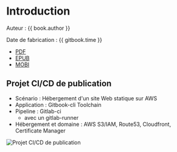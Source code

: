 # Introduction

Auteur : {{ book.author }}

Date de fabrication : {{ gitbook.time }}

* [PDF](ebooks/gitbook-gitlab.pdf)
* [EPUB](ebooks/gitbook-gitlab.epub)
* [MOBI](ebooks/gitbook-gitlab.mobi)

## Projet CI/CD de publication

* Scénario : Hébergement d'un site Web statique sur AWS
* Application : Gitbook-cli Toolchain
* Pipeline : Gitlab-ci
  * avec un gitlab-runner
* Hébergement et domaine : AWS S3/IAM, Route53, Cloudfront, Certificate Manager

![Projet CI/CD de publication](https://www.lucidchart.com/publicSegments/view/3babd77b-00ef-42ac-a9b9-570b5feee80e/image.png)
